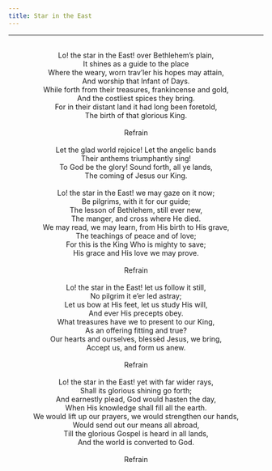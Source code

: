 ```yaml
---
title: Star in the East
---
```


---
<center>
<br/>
Lo! the star in the East! over Bethlehem’s plain,<br/>
It shines as a guide to the place<br/>
Where the weary, worn trav’ler his hopes may attain,<br/>
And worship that Infant of Days.<br/>
While forth from their treasures, frankincense and gold,<br/>
And the costliest spices they bring.<br/>
For in their distant land it had long been foretold,<br/>
The birth of that glorious King.<br/>
<br/>
Refrain<br/>
<br/>
Let the glad world rejoice! Let the angelic bands<br/>
Their anthems triumphantly sing!<br/>
To God be the glory! Sound forth, all ye lands,<br/>
The coming of Jesus our King.<br/>
<br/>
Lo! the star in the East! we may gaze on it now;<br/>
Be pilgrims, with it for our guide;<br/>
The lesson of Bethlehem, still ever new,<br/>
The manger, and cross where He died.<br/>
We may read, we may learn, from His birth to His grave,<br/>
The teachings of peace and of love;<br/>
For this is the King Who is mighty to save;<br/>
His grace and His love we may prove.<br/>
<br/>
Refrain<br/>
<br/>
Lo! the star in the East! let us follow it still,<br/>
No pilgrim it e’er led astray;<br/>
Let us bow at His feet, let us study His will,<br/>
And ever His precepts obey.<br/>
What treasures have we to present to our King,<br/>
As an offering fitting and true?<br/>
Our hearts and ourselves, blessèd Jesus, we bring,<br/>
Accept us, and form us anew.<br/>
<br/>
Refrain<br/>
<br/>
Lo! the star in the East! yet with far wider rays,<br/>
Shall its glorious shining go forth;<br/>
And earnestly plead, God would hasten the day,<br/>
When His knowledge shall fill all the earth.<br/>
We would lift up our prayers, we would strengthen our hands,<br/>
Would send out our means all abroad,<br/>
Till the glorious Gospel is heard in all lands,<br/>
And the world is converted to God.<br/>
<br/>
Refrain<br/>

</center>